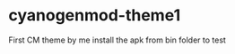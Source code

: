cyanogenmod-theme1
==================

First CM theme by me
install the apk from bin folder to test
